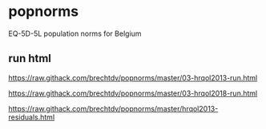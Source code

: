 # popnorms
EQ-5D-5L population norms for Belgium

## run html

https://raw.githack.com/brechtdv/popnorms/master/03-hrqol2013-run.html

https://raw.githack.com/brechtdv/popnorms/master/03-hrqol2018-run.html

https://raw.githack.com/brechtdv/popnorms/master/hrqol2013-residuals.html
